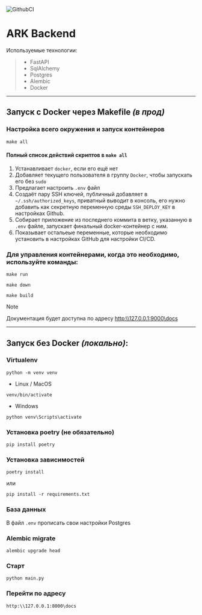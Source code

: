![GithubCI](https://github.com/ARK-KIAS/ARK-Backend/actions/workflows/deploy.yml/badge.svg)

# ARK Backend

Используемые технологии:

> - FastAPI
> - SqlAlchemy
> - Postgres
> - Alembic
> - Docker

---

## Запуск с Docker через Makefile _(в прод)_
### Настройка всего окружения и запуск контейнеров
```shell
make all
```
#### Полный список действий скриптов в `make all`

1. Устанавливает `docker`, если его ещё нет
2. Добавляет текущего пользователя в группу `Docker`, чтобы запускать его без `sudo`
3. Предлагает настроить `.env` файл
4. Создаёт пару SSH ключей, публичный добавляет в `~/.ssh/authorized_keys`, приватный выводит в консоль, его нужно добавить как секретную переменную среды `SSH_DEPLOY_KEY` в настройках Github.
5. Собирает приложение из последнего коммита в ветку, указанную в `.env` файле, запускает финальный docker-контейнер с ним.
6. Показывает остальеые переменные, которые необходимо установить в настройках GitHub для настройки CI/CD.

### Для управления контейнерами, когда это необходимо, используйте команды:
```shell
make run
```
```shell
make down
```
```shell
make build
```

> [!NOTE]
> Документация будет доступна по адресу [http:\\\127.0.0.1:9000\docs](http:\\127.0.0.1:9000\docs)

---

## Запуск без Docker _(локально)_:
### Virtualenv
```shell
python -m venv venv
```
- Linux / MacOS
```shell
venv/bin/activate
```
- Windows
```shell
python venv\Scripts\activate
```

### Установка poetry (не обязательно)
```shell
pip install poetry
```
### Установка зависимостей
```shell
poetry install
```
или
```shell
pip install -r requirements.txt
```

### База данных
В файл `.env` прописать свои настройки Postgres

### Alembic migrate
```shell
alembic upgrade head
```

### Старт
```shell
python main.py
```

### Перейти по адресу
```shell
http:\\127.0.0.1:8000\docs
```
